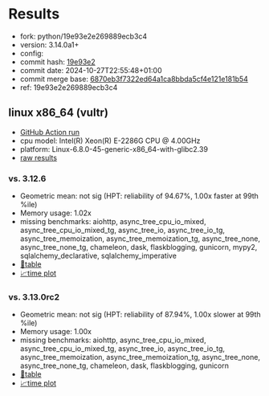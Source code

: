 # Results

- fork: python/19e93e2e269889ecb3c4
- version: 3.14.0a1+
- config: 
- commit hash: [19e93e2](https://github.com/python/cpython/commit/19e93e2)
- commit date: 2024-10-27T22:55:48+01:00
- commit merge base: [6870eb3f7322ed64a1ca8bbda5cf4e121e181b54](https://github.com/python/cpython/commit/6870eb3f7322ed64a1ca8bbda5cf4e121e181b54)
- ref: 19e93e2e269889ecb3c4

## linux x86_64 (vultr)

- [GitHub Action run](https://github.com/facebookexperimental/free-threading-benchmarking/actions/runs/11545097848)
- cpu model: Intel(R) Xeon(R) E-2286G CPU @ 4.00GHz
- platform: Linux-6.8.0-45-generic-x86_64-with-glibc2.39
- [raw results](bm-20241027-vultr-x86_64-python-19e93e2e269889ecb3c4-3.14.0a1%2B-19e93e2.json)

### vs. 3.12.6

- Geometric mean: not sig (HPT: reliability of 94.67%, 1.00x faster at 99th %ile)
- Memory usage: 1.02x
- missing benchmarks: aiohttp, async_tree_cpu_io_mixed, async_tree_cpu_io_mixed_tg, async_tree_io, async_tree_io_tg, async_tree_memoization, async_tree_memoization_tg, async_tree_none, async_tree_none_tg, chameleon, dask, flaskblogging, gunicorn, mypy2, sqlalchemy_declarative, sqlalchemy_imperative
- [📄table](bm-20241027-vultr-x86_64-python-19e93e2e269889ecb3c4-3.14.0a1%2B-19e93e2-vs-3.12.6.md)
- [📈time plot](bm-20241027-vultr-x86_64-python-19e93e2e269889ecb3c4-3.14.0a1%2B-19e93e2-vs-3.12.6.svg)

### vs. 3.13.0rc2

- Geometric mean: not sig (HPT: reliability of 87.94%, 1.00x slower at 99th %ile)
- Memory usage: 1.00x
- missing benchmarks: aiohttp, async_tree_cpu_io_mixed, async_tree_cpu_io_mixed_tg, async_tree_io, async_tree_io_tg, async_tree_memoization, async_tree_memoization_tg, async_tree_none, async_tree_none_tg, chameleon, dask, flaskblogging, gunicorn
- [📄table](bm-20241027-vultr-x86_64-python-19e93e2e269889ecb3c4-3.14.0a1%2B-19e93e2-vs-3.13.0rc2.md)
- [📈time plot](bm-20241027-vultr-x86_64-python-19e93e2e269889ecb3c4-3.14.0a1%2B-19e93e2-vs-3.13.0rc2.svg)

